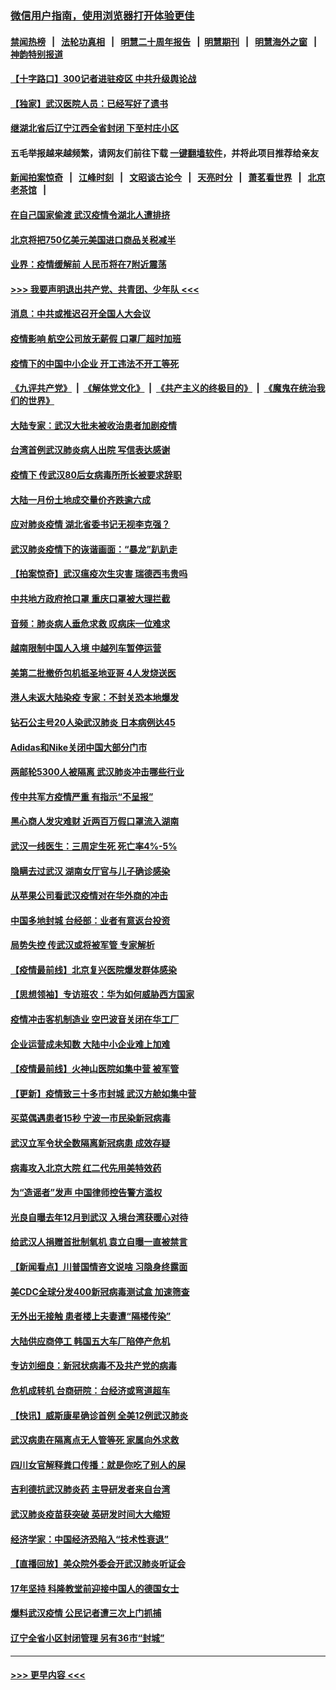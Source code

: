 ### [微信用户指南，使用浏览器打开体验更佳](https://github.com/gfw-breaker/banned-news1/blob/master/indexes/wechat-guide.md?t=0)
#### [禁闻热榜](热点新闻.md?t=0)  &nbsp;&nbsp;|&nbsp;&nbsp; [法轮功真相](https://github.com/gfw-breaker/truth/blob/master/README.md?t=0) &nbsp;&nbsp;|&nbsp;&nbsp; [明慧二十周年报告](https://github.com/gfw-breaker/mh-reports/blob/master/README.md?t=0) &nbsp;&nbsp;|&nbsp;&nbsp;[明慧期刊](https://github.com/gfw-breaker/mh-qikan) &nbsp;&nbsp;|&nbsp;&nbsp; [明慧海外之窗](https://github.com/gfw-breaker/mh-news/blob/master/README.md?t=0) &nbsp;&nbsp;|&nbsp;&nbsp; [神韵特别报道](https://github.com/gfw-breaker/mh-news/blob/master/shenyun.md?t=0)
#### [【十字路口】300记者进驻疫区 中共升级舆论战](../pages/nsc413/n11847578.md?t=02062202) 
#### [【独家】武汉医院人员：已经写好了遗书](../pages/nsc413/n11848942.md?t=02062202) 
#### [继湖北省后辽宁江西全省封闭 下至村庄小区](../pages/nsc413/n11848814.md?t=02062202) 
#### 五毛举报越来越频繁，请网友们前往下载 [一键翻墙软件](https://github.com/gfw-breaker/ssr-accounts)，并将此项目推荐给亲友
#### [新闻拍案惊奇](https://github.com/gfw-breaker/banned-news1/blob/master/pages/link4.md) &nbsp;&nbsp;|&nbsp;&nbsp; [江峰时刻](https://github.com/gfw-breaker/banned-news1/blob/master/pages/link4.md) &nbsp;&nbsp;|&nbsp;&nbsp; [文昭谈古论今](https://github.com/gfw-breaker/banned-news1/blob/master/pages/link4.md) &nbsp;&nbsp;|&nbsp;&nbsp; [天亮时分](https://github.com/gfw-breaker/banned-news1/blob/master/pages/link4.md) &nbsp;&nbsp;|&nbsp;&nbsp; [萧茗看世界](https://github.com/gfw-breaker/banned-news1/blob/master/pages/link4.md) &nbsp;&nbsp;|&nbsp;&nbsp; [北京老茶馆](https://github.com/gfw-breaker/banned-news1/blob/master/pages/link4.md) &nbsp;&nbsp;|&nbsp;&nbsp; 
#### [在自己国家偷渡 武汉疫情令湖北人遭排挤](../pages/nsc413/n11848737.md?t=02062202) 
#### [北京将把750亿美元美国进口商品关税减半](../pages/nsc413/n11848896.md?t=02062202) 
#### [业界：疫情缓解前 人民币将在7附近震荡](../pages/nsc413/n11848445.md?t=02062202) 
#### [>>> 我要声明退出共产党、共青团、少年队 <<<](https://github.com/begood0513/goodnews/blob/master/quit/letter.md) 
#### [消息：中共或推迟召开全国人大会议](../pages/nsc413/n11848698.md?t=02062202) 
#### [疫情影响 航空公司放无薪假 口罩厂超时加班](../pages/nsc413/n11848173.md?t=02062202) 
#### [疫情下的中国中小企业 开工违法不开工等死](../pages/nsc413/n11848520.md?t=02062202) 
#### [《九评共产党》](https://github.com/begood0513/9ping.md/blob/master/README.md) &nbsp;|&nbsp; [《解体党文化》](../../../../jtdwh.md/blob/master/README.md)  &nbsp;|&nbsp; [《共产主义的终极目的》](../../../../gczydzjmd.md/blob/master/README.md) &nbsp;|&nbsp; [《魔鬼在统治我们的世界》](../../../../mgztzwmdsj.md/blob/master/README.md) 
#### [大陆专家：武汉大批未被收治患者加剧疫情](../pages/nsc413/n11848163.md?t=02062202) 
#### [台湾首例武汉肺炎病人出院 写信表达感谢](../pages/nsc413/n11848408.md?t=02062202) 
#### [疫情下 传武汉80后女病毒所所长被要求辞职](../pages/nsc413/n11842494.md?t=02062202) 
#### [大陆一月份土地成交量价齐跌逾六成](../pages/nsc413/n11847770.md?t=02062202) 
#### [应对肺炎疫情 湖北省委书记无视李克强？](../pages/nsc413/n11848018.md?t=02062202) 
#### [武汉肺炎疫情下的诙谐画面：“暴龙”趴趴走](../pages/nsc413/n11848057.md?t=02062202) 
#### [【拍案惊奇】武汉瘟疫次生灾害 瑞德西韦贵吗](../pages/nsc413/n11847587.md?t=02062202) 
#### [中共地方政府抢口罩 重庆口罩被大理拦截](../pages/nsc413/n11848150.md?t=02062202) 
#### [音频：肺炎病人垂危求救 叹病床一位难求](../pages/nsc413/n11847883.md?t=02062202) 
#### [越南限制中国人入境 中越列车暂停运营](../pages/nsc413/n11847844.md?t=02062202) 
#### [美第二批撤侨包机抵圣地亚哥 4人发烧送医](../pages/nsc413/n11847923.md?t=02062202) 
#### [港人未返大陆染疫 专家：不封关恐本地爆发](../pages/nsc413/n11848021.md?t=02062202) 
#### [钻石公主号20人染武汉肺炎 日本病例达45](../pages/nsc413/n11847823.md?t=02062202) 
#### [Adidas和Nike关闭中国大部分门市](../pages/nsc413/n11847720.md?t=02062202) 
#### [两邮轮5300人被隔离 武汉肺炎冲击哪些行业](../pages/nsc413/n11847456.md?t=02062202) 
#### [传中共军方疫情严重 有指示“不呈报”](../pages/nsc413/n11847828.md?t=02062202) 
#### [黑心商人发灾难财 近两百万假口罩流入湖南](../pages/nsc413/n11847794.md?t=02062202) 
#### [武汉一线医生：三周定生死 死亡率4%-5%](../pages/nsc413/n11847780.md?t=02062202) 
#### [隐瞒去过武汉 湖南女厅官与儿子确诊感染](../pages/nsc413/n11847669.md?t=02062202) 
#### [从苹果公司看武汉疫情对在华外商的冲击](../pages/nsc413/n11847586.md?t=02062202) 
#### [中国多地封城 台经部：业者有意返台投资](../pages/nsc413/n11847732.md?t=02062202) 
#### [局势失控 传武汉或将被军管 专家解析](../pages/nsc413/n11847458.md?t=02062202) 
#### [【疫情最前线】北京复兴医院爆发群体感染](../pages/nsc413/n11847626.md?t=02062202) 
#### [【思想领袖】专访班农：华为如何威胁西方国家](../pages/nsc413/n11847306.md?t=02062202) 
#### [疫情冲击客机制造业 空巴波音关闭在华工厂](../pages/nsc413/n11847550.md?t=02062202) 
#### [企业运营成未知数 大陆中小企业难上加难](../pages/nsc413/n11847477.md?t=02062202) 
#### [【疫情最前线】火神山医院如集中营 被军管](../pages/nsc413/n11847524.md?t=02062202) 
#### [【更新】疫情致三十多市封城 武汉方舱如集中营](../pages/nsc413/n11801312.md?t=02062202) 
#### [买菜偶遇患者15秒 宁波一市民染新冠病毒](../pages/nsc413/n11847294.md?t=02062202) 
#### [武汉立军令状全数隔离新冠病患 成效存疑](../pages/nsc413/n11847328.md?t=02062202) 
#### [病毒攻入北京大院 红二代先用美特效药](../pages/nsc413/n11847427.md?t=02062202) 
#### [为“造谣者”发声 中国律师控告警方滥权](../pages/nsc413/n11847326.md?t=02062202) 
#### [光良自曝去年12月到武汉 入境台湾获暖心对待](../pages/nsc413/n11847243.md?t=02062202) 
#### [给武汉人捐赠首批制氧机 袁立自曝一直被禁言](../pages/nsc413/n11846974.md?t=02062202) 
#### [【新闻看点】川普国情咨文说啥 习隐身终露面](../pages/nsc413/n11847016.md?t=02062202) 
#### [美CDC全球分发400新冠病毒测试盒 加速筛查](../pages/nsc413/n11847260.md?t=02062202) 
#### [无外出无接触 患者楼上夫妻遭“隔楼传染”](../pages/nsc413/n11847233.md?t=02062202) 
#### [大陆供应商停工 韩国五大车厂陷停产危机](../pages/nsc413/n11847062.md?t=02062202) 
#### [专访刘细良：新冠状病毒不及共产党的病毒](../pages/nsc413/n11847164.md?t=02062202) 
#### [危机成转机 台商研院：台经济或弯道超车](../pages/nsc413/n11846448.md?t=02062202) 
#### [【快讯】威斯康星确诊首例 全美12例武汉肺炎](../pages/nsc413/n11847162.md?t=02062202) 
#### [武汉病患在隔离点无人管等死 家属向外求救](../pages/nsc413/n11847020.md?t=02062202) 
#### [四川女官解释粪口传播：就是你吃了别人的屎](../pages/nsc413/n11847029.md?t=02062202) 
#### [吉利德抗武汉肺炎药 主导研发者来自台湾](../pages/nsc413/n11847064.md?t=02062202) 
#### [武汉肺炎疫苗获突破 英研发时间大大缩短](../pages/nsc413/n11846915.md?t=02062202) 
#### [经济学家：中国经济恐陷入“技术性衰退”](../pages/nsc413/n11846450.md?t=02062202) 
#### [【直播回放】美众院外委会开武汉肺炎听证会](../pages/nsc413/n11846727.md?t=02062202) 
#### [17年坚持 科隆教堂前迎接中国人的德国女士](../pages/nsc413/n11846781.md?t=02062202) 
#### [爆料武汉疫情 公民记者遭三次上门抓捕](../pages/nsc413/n11846937.md?t=02062202) 
#### [辽宁全省小区封闭管理 另有36市“封城”](../pages/nsc413/n11846879.md?t=02062202) 

----
#### [ >>> 更早内容 <<< ](../indexes/nsc413-earlier.md)
